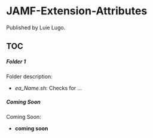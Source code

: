 # JAMF-Extension-Attributes

Published by Luie Lugo.

## TOC
##### Folder 1
Folder description:

 * *ea_Name.sh*: Checks for ...
    

##### Coming Soon
Coming Soon:

 * **coming soon**
